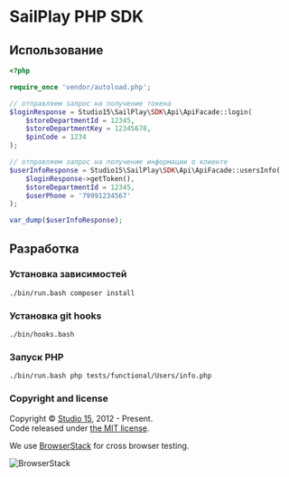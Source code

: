 # SailPlay PHP SDK

## Использование

```php
<?php

require_once 'vendor/autoload.php';

// отправляем запрос на получение токена
$loginResponse = Studio15\SailPlay\SDK\Api\ApiFacade::login(
    $storeDepartmentId = 12345,
    $storeDepartmentKey = 12345678,
    $pinCode = 1234
);

// отправляем запрос на получение информации о клиенте
$userInfoResponse = Studio15\SailPlay\SDK\Api\ApiFacade::usersInfo(
    $loginResponse->getToken(),
    $storeDepartmentId = 12345,
    $userPhone = '79991234567'
);

var_dump($userInfoResponse);
```

## Разработка
### Установка зависимостей
```shell
./bin/run.bash composer install
```
### Установка git hooks
```shell
./bin/hooks.bash
```
### Запуск PHP
```shell
./bin/run.bash php tests/functional/Users/info.php
```

### Copyright and license

Copyright © [Studio 15](http://15web.ru), 2012 - Present.   
Code released under [the MIT license](https://opensource.org/licenses/MIT).

We use [BrowserStack](https://www.browserstack.com/) for cross browser testing.

![BrowserStack](http://15web.github.io/web-accessibility/images/browserstack_logo.png)